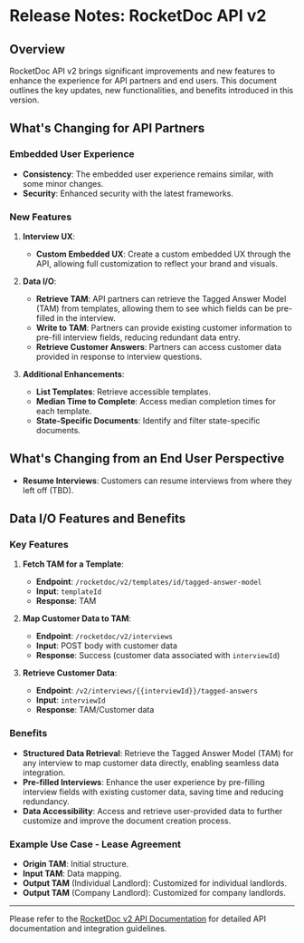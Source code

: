 # Release Notes: RocketDoc API v2

## Overview

RocketDoc API v2 brings significant improvements and new features to enhance the experience for API partners and end users. This document outlines the key updates, new functionalities, and benefits introduced in this version.

## What's Changing for API Partners

### Embedded User Experience

- **Consistency**: The embedded user experience remains similar, with some minor changes.
- **Security**: Enhanced security with the latest frameworks.

### New Features

1. **Interview UX**:

   - **Custom Embedded UX**: Create a custom embedded UX through the API, allowing full customization to reflect your brand and visuals.

2. **Data I/O**:

   - **Retrieve TAM**: API partners can retrieve the Tagged Answer Model (TAM) from templates, allowing them to see which fields can be pre-filled in the interview.
   - **Write to TAM**: Partners can provide existing customer information to pre-fill interview fields, reducing redundant data entry.
   - **Retrieve Customer Answers**: Partners can access customer data provided in response to interview questions.

3. **Additional Enhancements**:
   - **List Templates**: Retrieve accessible templates.
   - **Median Time to Complete**: Access median completion times for each template.
   - **State-Specific Documents**: Identify and filter state-specific documents.

## What's Changing from an End User Perspective

- **Resume Interviews**: Customers can resume interviews from where they left off (TBD).

## Data I/O Features and Benefits

### Key Features

1. **Fetch TAM for a Template**:

   - **Endpoint**: `/rocketdoc/v2/templates/id/tagged-answer-model`
   - **Input**: `templateId`
   - **Response**: TAM

2. **Map Customer Data to TAM**:

   - **Endpoint**: `/rocketdoc/v2/interviews`
   - **Input**: POST body with customer data
   - **Response**: Success (customer data associated with `interviewId`)

3. **Retrieve Customer Data**:
   - **Endpoint**: `/v2/interviews/{{interviewId}}/tagged-answers`
   - **Input**: `interviewId`
   - **Response**: TAM/Customer data

### Benefits

- **Structured Data Retrieval**: Retrieve the Tagged Answer Model (TAM) for any interview to map customer data directly, enabling seamless data integration.
- **Pre-filled Interviews**: Enhance the user experience by pre-filling interview fields with existing customer data, saving time and reducing redundancy.
- **Data Accessibility**: Access and retrieve user-provided data to further customize and improve the document creation process.

### Example Use Case - Lease Agreement

- **Origin TAM**: Initial structure.
- **Input TAM**: Data mapping.
- **Output TAM** (Individual Landlord): Customized for individual landlords.
- **Output TAM** (Company Landlord): Customized for company landlords.

---

Please refer to the [RocketDoc v2 API Documentation](#) for detailed API documentation and integration guidelines.
